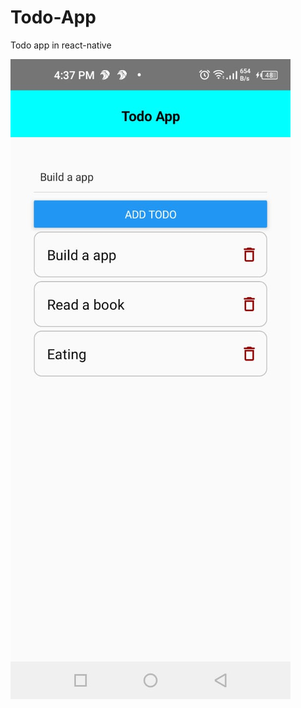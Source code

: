 # Todo-App
Todo app in react-native

![Display screen](https://github.com/Musfirazia/Todo-App/blob/master/TodoApp%20display%20screen.jpeg)
